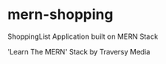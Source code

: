 # mern-shopping
ShoppingList Application built on MERN Stack

'Learn The MERN' Stack by Traversy Media
